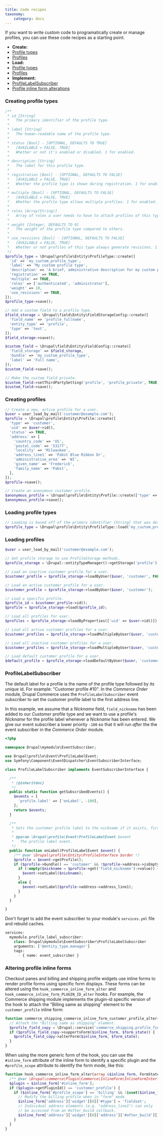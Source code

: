 ```yaml
---
title: Code recipes
taxonomy:
    category: docs
---
```


If you want to write custom code to programatically create or manage profiles, you can use these code recipes as a starting point.
- **Create:**
 - [Profile types](#creating-profile-types)
 - [Profiles](#creating-profiles)
- **Load:**
 - [Profile types](#loading-profile-types)
 - [Profiles](#loading-profiles)
- **Implement:**
 - [ProfileLabelSubscriber](#profilelabelsubscriber)
 - [Profile inline form alterations](#altering-profile-inline-forms)

### Creating profile types
```php
/**
 * id [String]
 *   The primary identifier of the profile type.
 *
 * label [String]
 *   The human-readable name of the profile type.
 *
 * status [Bool] - [OPTIONAL, DEFAULTS TO TRUE]
 *   [AVAILABLE = FALSE, TRUE]
 *   Whether or not it's enabled or disabled. 1 for enabled.
 *
 * description [String]
 *   The label for this profile type.
 *
 * registration [Bool] - [OPTIONAL, DEFAULTS TO FALSE]
 *   [AVAILABLE = FALSE, TRUE]
 *   Whether the profile type is shown during registration. 1 for enabled.
 *
 * multiple [Bool] - [OPTIONAL, DEFAULTS TO FALSE]
 *   [AVAILABLE = FALSE, TRUE]
 *   Whether the profile type allows multiple profiles. 1 for enabled.
 *
 * roles [Array(String)]
 *   Array of roles a user needs to have to attach profiles of this type.
 *
 * weight [Integer, DEFAULTS TO 0]
 *   The weight of the profile type compared to others.
 *
 * use_revisions [Bool] - [OPTIONAL, DEFAULTS TO FALSE]
 *   [AVAILABLE = FALSE, TRUE]
 *   Whether or not profiles of this type always generate revisions. 1 for enabled.
 */
$profile_type = \Drupal\profile\Entity\ProfileType::create([
  'id' => 'my_custom_profile_type',
  'label' => 'My custom profile type',
  'description' => 'A brief, administrative description for my custom profile type',
  'registration' => TRUE,
  'multiple' => TRUE,
  'roles' => ['authenticated', 'administrator'],
  'weight' => 10,
  'use_revisions' => TRUE,
]);
$profile_type->save();

// Add a custom field to a profile type.
$field_storage = \Drupal\field\Entity\FieldStorageConfig::create([
  'field_name' => 'profile_fullname',
  'entity_type' => 'profile',
  'type' => 'text',
]);
$field_storage->save();

$custom_field = \Drupal\field\Entity\FieldConfig::create([
  'field_storage' => $field_storage,
  'bundle' => 'my_custom_profile_type',
  'label' => 'Full name',
]);
$custom_field->save();

// Make the custom field private.
$custom_field->setThirdPartySetting('profile', 'profile_private', TRUE);
$custom_field->save();
```

### Creating profiles
```php
// Create a new, active profile for a user.
$user = user_load_by_mail('customer@example.com');
$profile = \Drupal\profile\Entity\Profile::create([
  'type' => 'customer',
  'uid' => $user->id(),
  'status' => TRUE,
  'address' => [
    'country_code' => 'US',
    'postal_code' => '53177',
    'locality' => 'Milwaukee',
    'address_line1' => 'Pabst Blue Ribbon Dr',
    'administrative_area' => 'WI',
    'given_name' => 'Frederick',
    'family_name' => 'Pabst',
  ],
]);
$profile->save();

// Create an anonymous customer profile.
$anonymous_profile = \Drupal\profile\Entity\Profile::create(['type' => 'customer']);
$anonymous_profile->save();
```

### Loading profile types
```php
// Loading is based off of the primary identifier [String] that was defined when creating it.
$profile_type = \Drupal\profile\Entity\ProfileType::load('my_custom_profile_type');
```

### Loading profiles
```php
$user = user_load_by_mail('customer@example.com');

// Get profile storage to use ProfileStorage methods.
$profile_storage = \Drupal::entityTypeManager()->getStorage('profile');

// Load an inactive customer profile for a user.
$customer_profile = $profile_storage->loadByUser($user, 'customer', FALSE);

// Load an active customer profile for a user.
$customer_profile = $profile_storage->loadByUser($user, 'customer');

// Load a specific profile.
$profile_id = $customer_profile->id();
$profile = $profile_storage->load($profile_id);

// Load all profiles for user.
$profiles = $profile_storage->loadByProperties(['uid' => $user->id()]);

// Load all active customer profiles for a user.
$customer_profiles = $profile_storage->loadMultipleByUser($user, 'customer');

// Load all inactive customer profiles for a user.
$customer_profiles = $profile_storage->loadMultipleByUser($user, 'customer', FALSE);

// Load default customer profile for a user.
$default_profile = $profile_storage->loadDefaultByUser($user, 'customer');
```

### ProfileLabelSubscriber
The default label for a profile is the name of the profile type followed by its unique id. For example: "Customer profile #10". In the *Commerce Order* module, Drupal Commerce uses the `ProfileLabelSubscriber` event subscriber to set the customer profile label to the first address line.

In this example, we assume that a *Nickname* field, `field_nickname` has been added to our *Customer* profile type and we want to use a profile's *Nickname* for the profile label whenever a *Nickname* has been entered. We give our event subscriber a lower priority `-100` so that it will run *after* the the event subscriber in the *Commerce Order* module.
```php
<?php

namespace Drupal\mymodule\EventSubscriber;

use Drupal\profile\Event\ProfileLabelEvent;
use Symfony\Component\EventDispatcher\EventSubscriberInterface;

class ProfileLabelSubscriber implements EventSubscriberInterface {

  /**
   * {@inheritdoc}
   */
  public static function getSubscribedEvents() {
    $events = [
      'profile.label' => ['onLabel', -100],
    ];
    return $events;
  }

  /**
   * Sets the customer profile label to the nickname if it exists, first address line otherwise.
   *
   * @param \Drupal\profile\Event\ProfileLabelEvent $event
   *   The profile label event.
   */
  public function onLabel(ProfileLabelEvent $event) {
    /** @var \Drupal\profile\Entity\ProfileInterface $order */
    $profile = $event->getProfile();
    if ($profile->bundle() == 'customer' && !$profile->address->isEmpty()) {
      if (!empty($nickname = $profile->get('field_nickname')->value)) {
        $event->setLabel($nickname);
      }
      else {
        $event->setLabel($profile->address->address_line1);
      }
    }
  }

}
```

Don't forget to add the event subscriber to your module's `services.yml` file and rebuild caches.
```php
services:
  mymodule.profile_label_subscriber:
    class: Drupal\mymodule\EventSubscriber\ProfileLabelSubscriber
    arguments: ['@entity_type.manager']
    tags:
      - { name: event_subscriber }
```

### Altering profile inline forms
Checkout panes and billing and shipping profile widgets use inline forms to render profile forms using specific form displays. These forms can be altered using the `hook_commerce_inline_form_alter` and `hook_commerce_inline_form_PLUGIN_ID_alter` hooks. For example, the Commerce shipping module implements the plugin-id specific version of the hook to attach the "Billing same as shipping" element to the `customer_profile` inline form:

```php
function commerce_shipping_commerce_inline_form_customer_profile_alter(array &$inline_form, FormStateInterface $form_state, array &$complete_form) {
  // Attach the "Billing same as shipping" element.
  $profile_field_copy = \Drupal::service('commerce_shipping.profile_field_copy');
  if ($profile_field_copy->supportsForm($inline_form, $form_state)) {
    $profile_field_copy->alterForm($inline_form, $form_state);
  }
}
```

When using the more generic form of the hook, you can use the `#inline_form` attribute of the inline form to identify a specific plugin and the `#profile_scope` attribute to identify the form mode, like this:

```php
function hook_commerce_inline_form_alter(array &$inline_form, FormStateInterface $form_state, array &$complete_form) {
  /** @var \Drupal\commerce\Plugin\Commerce\InlineForm\InlineFormInterface $plugin */
  $plugin = $inline_form['#inline_form'];
  if ($plugin->getPluginId() == 'customer_profile') {
    if ($inline_form['#profile_scope'] == 'billing' && !isset($inline_form['rendered'])) {
      // Modify the billing profile when in "form" mode.
      $inline_form['address']['widget'][0]['#type'] = 'fieldset';
      // Individual address elements (e.g. "address_line1") can only
      // be accessed from an #after_build callback.
      $inline_form['address']['widget'][0]['address']['#after_build'][] = 'your_callback';
    }
  }
}
```

